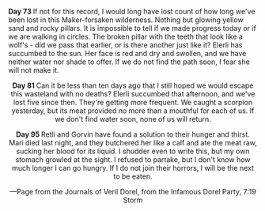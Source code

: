 <b> Day 73 </b>
If not for this record, I would long have lost count of how long we've been lost in this Maker-forsaken wilderness. Nothing but glowing yellow sand and rocky pillars. It is impossible to tell if we made progress today or if we are walking in circles. The broken pillar with the teeth that look like a wolf's - did we pass that earlier, or is there another just like it? Elerli has succumbed to the sun. Her face is red and dry and swollen, and we have neither water nor shade to offer. If we do not find the path soon, I fear she will not make it.
<center>

<b> Day 81 </b>
Can it be less than ten days ago that I still hoped we would escape this wasteland with no deaths? Elerli succumbed that afternoon, and we've lost five since then. They're getting more frequent. We caught a scorpion yesterday, but its meat provided no more than a mouthful for each of us. If we don't find water soon, none of us will return.
<center>

<b> Day 95 </b>
Retli and Gorvin have found a solution to their hunger and thirst. Mari died last night, and they butchered her like a calf and ate the meat raw, sucking her blood for its liquid. I shudder even to write this, but my own stomach growled at the sight. I refused to partake, but I don't know how much longer I can go hungry. If I do not join their horrors, I will be the next to be eaten.

—Page from the Journals of Veril Dorel, from the Infamous Dorel Party, 7:19 Storm
